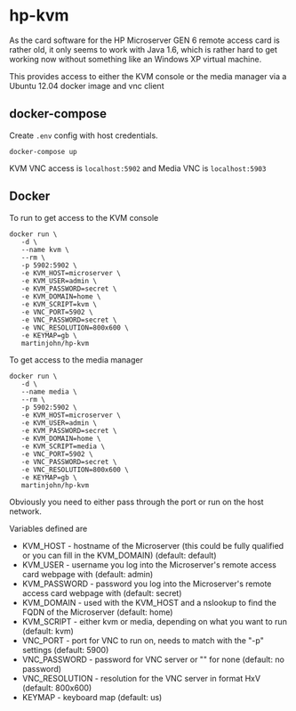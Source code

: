 # hp-kvm
As the card software for the HP Microserver GEN 6 remote access card is rather old, it only seems to work with Java 1.6, which is rather hard to get working now without something like an Windows XP virtual machine.

This provides access to either the KVM console or the media manager via a Ubuntu 12.04 docker image and vnc client

## docker-compose

Create `.env` config with host credentials.

```
docker-compose up
```

KVM VNC access is `localhost:5902` and Media VNC is `localhost:5903` 

## Docker

To run to get access to the KVM console

    docker run \
       -d \
       --name kvm \
       --rm \
       -p 5902:5902 \
       -e KVM_HOST=microserver \
       -e KVM_USER=admin \
       -e KVM_PASSWORD=secret \
       -e KVM_DOMAIN=home \
       -e KVM_SCRIPT=kvm \
       -e VNC_PORT=5902 \
       -e VNC_PASSWORD=secret \
       -e VNC_RESOLUTION=800x600 \
       -e KEYMAP=gb \
       martinjohn/hp-kvm

To get access to the media manager

    docker run \
       -d \
       --name media \
       --rm \
       -p 5902:5902 \
       -e KVM_HOST=microserver \
       -e KVM_USER=admin \
       -e KVM_PASSWORD=secret \
       -e KVM_DOMAIN=home \
       -e KVM_SCRIPT=media \
       -e VNC_PORT=5902 \
       -e VNC_PASSWORD=secret \
       -e VNC_RESOLUTION=800x600 \
       -e KEYMAP=gb \
       martinjohn/hp-kvm

Obviously you need to either pass through the port or run on the host network.

Variables defined are

- KVM_HOST - hostname of the Microserver (this could be fully qualified or you can fill in the KVM_DOMAIN) (default: default)
- KVM_USER - username you log into the Microserver's remote access card webpage with (default: admin)
- KVM_PASSWORD - password you log into the Microserver's remote access card webpage with (default: secret)
- KVM_DOMAIN - used with the KVM_HOST and a nslookup to find the FQDN of the Microserver (default: home)
- KVM_SCRIPT - either kvm or media, depending on what you want to run (default: kvm)
- VNC_PORT - port for VNC to run on, needs to match with the "-p" settings (default: 5900)
- VNC_PASSWORD - password for VNC server or "" for none (default: no password)
- VNC_RESOLUTION - resolution for the VNC server in format HxV (default: 800x600)
- KEYMAP - keyboard map (default: us)
